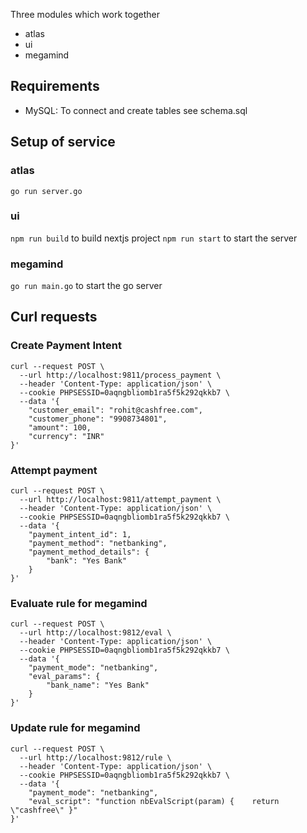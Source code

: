 Three modules which work together
- atlas
- ui
- megamind

## Requirements
 -  MySQL: To connect and create tables see schema.sql

## Setup of service
### atlas
`go run server.go`

### ui
`npm run build` to  build nextjs project
`npm run start` to start the server

### megamind
`go run main.go` to start the go server

## Curl requests

### Create Payment Intent
```
curl --request POST \
  --url http://localhost:9811/process_payment \
  --header 'Content-Type: application/json' \
  --cookie PHPSESSID=0aqngbliomb1ra5f5k292qkkb7 \
  --data '{
	"customer_email": "rohit@cashfree.com",
	"customer_phone": "9908734801",
	"amount": 100,
	"currency": "INR"
}'
```

### Attempt payment
```
curl --request POST \
  --url http://localhost:9811/attempt_payment \
  --header 'Content-Type: application/json' \
  --cookie PHPSESSID=0aqngbliomb1ra5f5k292qkkb7 \
  --data '{
	"payment_intent_id": 1,
	"payment_method": "netbanking",
	"payment_method_details": {
		"bank": "Yes Bank"
	}
}'
```

### Evaluate rule for megamind
```
curl --request POST \
  --url http://localhost:9812/eval \
  --header 'Content-Type: application/json' \
  --cookie PHPSESSID=0aqngbliomb1ra5f5k292qkkb7 \
  --data '{
	"payment_mode": "netbanking",
	"eval_params": {
		"bank_name": "Yes Bank"
	}
}'
```

### Update rule for megamind
```
curl --request POST \
  --url http://localhost:9812/rule \
  --header 'Content-Type: application/json' \
  --cookie PHPSESSID=0aqngbliomb1ra5f5k292qkkb7 \
  --data '{
	"payment_mode": "netbanking",
	"eval_script": "function nbEvalScript(param) {    return \"cashfree\" }"
}'
```


